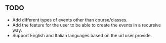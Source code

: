 ## TODO
* Add different types of events other than course/classes.
* Add the feature for the user to be able to create the events in a recursive way.
* Support English and Italian languages based on the url user provide.
